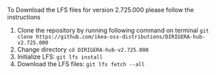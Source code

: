 To Download the LFS files for version 2.725.000 please follow the instructions

1. Clone the repository by running following command on terminal `git clone https://github.com/ikea-oss-distributions/DIRIGERA-hub-v2.725.000`
2. Change directory `cd DIRIGERA-hub-v2.725.000`
3. Initialize LFS: `git lfs install`
4. Download the LFS files: `git lfs fetch --all`
